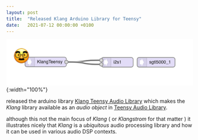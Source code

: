 ```yaml
---
layout: post
title:  "Released Klang Arduino Library for Teensy"
date:   2021-07-12 00:00:00 +0100
---
```


![](/assets/2021-07-12-klang-teensy-patch.png){:width="100%"}

released the arduino library [Klang Teensy Audio Library](https://github.com/dennisppaul/klang-teensy) which makes the *Klang* library available as an *audio object* in [Teensy Audio Library](https://www.pjrc.com/teensy/td_libs_Audio.html).

although this not the main focus of *Klang* ( or *Klangstrom* for that matter ) it illustrates nicely that *Klang* is a *ubiquitous* audio processing library and how it can be used in various audio DSP contexts.
